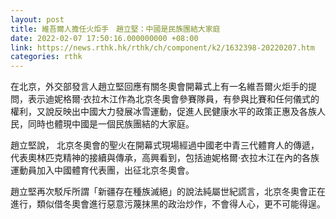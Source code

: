 ```yaml
---
layout: post
title: 維吾爾人擔任火炬手　趙立堅：中國是民族團結大家庭
date: 2022-02-07 17:50:16.000000000 +08:00
link: https://news.rthk.hk/rthk/ch/component/k2/1632398-20220207.htm
categories: rthk
---
```


在北京，外交部發言人趙立堅回應有關冬奧會開幕式上有一名維吾爾火炬手的提問，表示迪妮格爾·衣拉木江作為北京冬奧會參賽隊員，有參與比賽和任何儀式的權利，又說反映出中國大力發展冰雪運動，促進人民健康水平的政策正惠及各族人民，同時也體現中國是一個民族團結的大家庭。

趙立堅說， 北京冬奧會的聖火在開幕式現場經過中國老中青三代體育人的傳遞，代表奧林匹克精神的接續與傳承，高興看到，包括迪妮格爾·衣拉木江在內的各族運動員加入中國體育代表團，出征北京冬奧會。

趙立堅再次駁斥所謂「新疆存在種族滅絕」的說法純屬世紀謊言，北京冬奧會正在進行，類似借冬奧會進行惡意污蔑抹黑的政治炒作，不會得人心，更不可能得逞。
